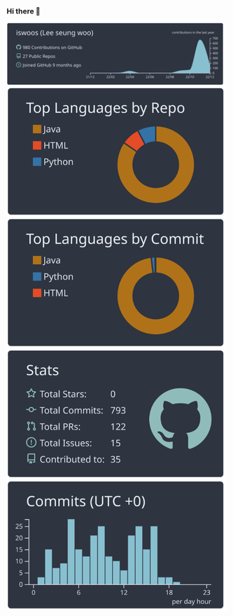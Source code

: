 ### Hi there 👋


[![](https://raw.githubusercontent.com/iswoos/iswoos/main/profile-summary-card-output/nord_dark/0-profile-details.svg)](https://github.com/vn7n24fzkq/github-profile-summary-cards)
[![](https://raw.githubusercontent.com/iswoos/iswoos/main/profile-summary-card-output/nord_dark/1-repos-per-language.svg)](https://github.com/vn7n24fzkq/github-profile-summary-cards) [![](https://raw.githubusercontent.com/iswoos/iswoos/main/profile-summary-card-output/nord_dark/2-most-commit-language.svg)](https://github.com/vn7n24fzkq/github-profile-summary-cards)
[![](https://raw.githubusercontent.com/iswoos/iswoos/main/profile-summary-card-output/nord_dark/3-stats.svg)](https://github.com/vn7n24fzkq/github-profile-summary-cards) [![](https://raw.githubusercontent.com/iswoos/iswoos/main/profile-summary-card-output/nord_dark/4-productive-time.svg)](https://github.com/vn7n24fzkq/github-profile-summary-cards)
